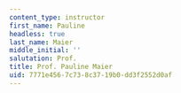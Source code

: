 ```yaml
---
content_type: instructor
first_name: Pauline
headless: true
last_name: Maier
middle_initial: ''
salutation: Prof.
title: Prof. Pauline Maier
uid: 7771e456-7c73-8c37-19b0-dd3f2552d0af
---
```

